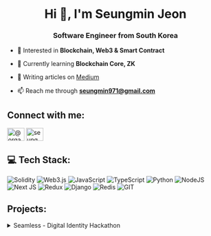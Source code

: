 <h1 align="center">Hi 👋, I'm Seungmin Jeon</h1>
<h3 align="center">Software Engineer from South Korea</h3>

- 🔭 Interested in **Blockchain, Web3 & Smart Contract**

- 🌱 Currently learning **Blockchain Core, ZK**

- 📝 Writing articles on [Medium](https://medium.com/@organmo)

- 📫 Reach me through **seungmin971@gmail.com**

<h2 align="left">Connect with me:</h2>
<p align="left">
<a href="https://twitter.com/@organ_mo" target="blank"><img align="center" src="https://raw.githubusercontent.com/rahuldkjain/github-profile-readme-generator/master/src/images/icons/Social/twitter.svg" alt="@organ_mo" height="30" width="40" /></a>
<a href="https://linkedin.com/in/seungmin-jeon-4ab159171" target="blank"><img align="center" src="https://raw.githubusercontent.com/rahuldkjain/github-profile-readme-generator/master/src/images/icons/Social/linked-in-alt.svg" alt="seungmin" height="30" width="40" /></a>
</p>

## 💻 Tech Stack:
![Solidity](https://img.shields.io/badge/Solidity-%23363636.svg?style=plastic&logo=solidity&logoColor=white) ![Web3.js](https://img.shields.io/badge/web3.js-F16822?style=plastic&logo=web3.js&logoColor=white) ![JavaScript](https://img.shields.io/badge/javascript-%23323330.svg?style=plastic&logo=javascript&logoColor=%23F7DF1E) ![TypeScript](https://img.shields.io/badge/typescript-%23007ACC.svg?style=plastic&logo=typescript&logoColor=white) ![Python](https://img.shields.io/badge/python-3670A0?style=plastic&logo=python&logoColor=ffdd54) ![NodeJS](https://img.shields.io/badge/node.js-6DA55F?style=plastic&logo=node.js&logoColor=white) ![Next JS](https://img.shields.io/badge/Next-black?style=plastic&logo=next.js&logoColor=white) ![Redux](https://img.shields.io/badge/redux-%23593d88.svg?style=plastic&logo=redux&logoColor=white) ![Django](https://img.shields.io/badge/django-%23092E20.svg?style=plastic&logo=django&logoColor=white) ![Redis](https://img.shields.io/badge/redis-%23DD0031.svg?style=plastic&logo=redis&logoColor=white) ![GIT](https://img.shields.io/badge/Git-fc6d26?style=plastic&logo=git&logoColor=white)

## Projects:
<details><summary>Seamless - Digital Identity Hackathon</summary>
<div markdown="1">
<ul>
  <li>
    Project at Digital Identity Hackathon, hosted by 
    <a href="https://www.encode.club/">Encode club</a> and <a href="https://www.jpmorgan.com/onyx/index">Onyx by J.P.Morgan</a>. With social login, users can easily generate EOA and contract wallet, create and sign verifiable credentials, and mint and send NFTs in batch. 
    Used Magic SDK, Onyx SSI, Biconomy SDK, and zkSync native account abstraction features.
  </li>
  <li> 
    Won 1st place on overall hackathon, and a few more prizes on Visa, zkSync, Biconomy, and Magic track (<a href="https://twitter.com/StackDigest/status/1720648518451491144">Link</a>).
  </li>
</ul>
</div></details>

